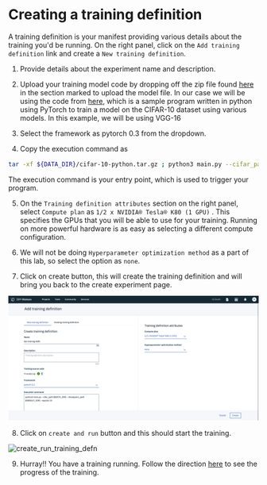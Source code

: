 # Creating a training definition

A training definition is your manifest providing various details about the training you'd be running. On the right panel, click on the `Add training definition` link and create a `New training definition`.

1. Provide details about the experiment name and description.

2. Upload your training model code by dropping off the zip file found [here](model/) in the section marked to upload the model file. In our case we will be using the code from [here](model/), which is a sample program written in python using PyTorch to train a model on the CIFAR-10 dataset using various models. In this example, we will be using VGG-16

3. Select the framework as pytorch 0.3 from the dropdown.

4. Copy the execution command as

```bash
tar -xf ${DATA_DIR}/cifar-10-python.tar.gz ; python3 main.py --cifar_path ./ --checkpoint_path ${RESULT_DIR} --epochs 10
```

The execution command is your entry point, which is used to trigger your program.

5. On the `Training definition attributes` section on the right panel, select `Compute plan` as `1/2 x NVIDIA® Tesla® K80 (1 GPU)` . This specifies the GPUs that you will be able to use for your training. Running on more powerful hardware is as easy as selecting a different compute configuration.

6. We will not be doing `Hyperparameter optimization method` as a part of this lab, so select the option as `none`.

7. Click on create button, this will create the training definition and will bring you back to the create experiment page. 

![create_training_defn](images/step_three/create_training_defn.png)

8. Click on `create and run` button and this should start the training.

![create_run_training_defn](images/step_three/create_run_training_defn.png)


9. Hurray!! You have a training running. Follow the direction [here](step_four.md) to see the progress of the training.
